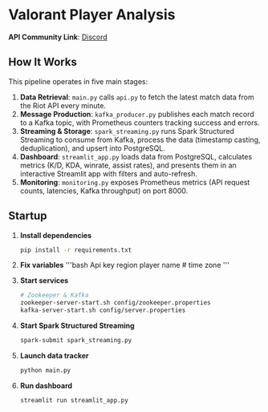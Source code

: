# Valorant Player Analysis

**API Community Link**: [Discord](https://discord.gg/XpEvmaadPA)

## How It Works

This pipeline operates in five main stages:

1. **Data Retrieval**: `main.py` calls `api.py` to fetch the latest match data from the Riot API every minute.
2. **Message Production**: `kafka_producer.py` publishes each match record to a Kafka topic, with Prometheus counters tracking success and errors.
3. **Streaming & Storage**: `spark_streaming.py` runs Spark Structured Streaming to consume from Kafka, process the data (timestamp casting, deduplication), and upsert into PostgreSQL.
4. **Dashboard**: `streamlit_app.py` loads data from PostgreSQL, calculates metrics (K/D, KDA, winrate, assist rates), and presents them in an interactive Streamlit app with filters and auto-refresh.
5. **Monitoring**: `monitoring.py` exposes Prometheus metrics (API request counts, latencies, Kafka throughput) on port 8000.

## Startup

1. **Install dependencies**
   ```bash
   pip install -r requirements.txt
   ```

2. **Fix variables**
   '''bash
    Api key
    region player name #
    time zone
   '''
4. **Start services**
   ```bash
   # Zookeeper & Kafka
   zookeeper-server-start.sh config/zookeeper.properties
   kafka-server-start.sh config/server.properties
   ```

5. **Start Spark Structured Streaming**
   ```bash
   spark-submit spark_streaming.py
   ```

6. **Launch data tracker**
   ```bash
   python main.py
   ```

7. **Run dashboard**
   ```bash
   streamlit run streamlit_app.py
   ```

